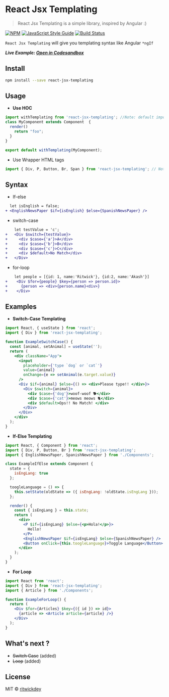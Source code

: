 # React Jsx Templating

> React Jsx Templating is a simple library, inspired by Angular :)

[![NPM](https://img.shields.io/npm/v/react-jsx-templating.svg)](https://www.npmjs.com/package/react-jsx-templating) [![JavaScript Style Guide](https://img.shields.io/badge/code_style-standard-brightgreen.svg)](https://standardjs.com) [![Build Status](https://travis-ci.com/ritwickdey/react-jsx-templating.svg?branch=master)](https://travis-ci.com/ritwickdey/react-jsx-templating)

`React Jsx Templating` will give you templating syntax like Angular `*ngIf`

**_Live Example: [Open in Codesandbox](https://codesandbox.io/s/j312l1m2x9)_**

## Install

```bash
npm install --save react-jsx-templating
```

## Usage

- **Use HOC**

```jsx
import withTemplating from 'react-jsx-templating'; //Note: default import
class MyComponent extends Component  {
  render()
    return "foo";
  }
}

export default withTemplating(MyComponent);
```

- Use Wrapper HTML tags

```jsx
import { Div, P, Button, Br, Span } from 'react-jsx-templating'; // Note: named import. There are total 118 Elements
```

## Syntax

- If-else

```diff
  let isEnglish = false;
+ <EnglishNewsPaper $if={isEnglish} $else={SpanishNewsPaper} />
```

- switch-case

```diff
    let testValue = 'c';
+   <Div $switch={testValue}>
+     <div $case={'a'}>A</div>
+     <div $case={'b'}>B</div>
+     <div $case={'c'}>C</div>
+     <div $default>No Match</div>
+   </Div>
```

- for-loop

```diff
    let people = [{id: 1, name:'Ritwick'}, {id:2, name:'Akash'}]
+    <Div $for={people} $key={person => person.id}>
+      {person => <div>{person.name}<div>}
+    </Div>
```

## Examples

- **Switch-Case Templating**

```jsx
import React, { useState } from 'react';
import { Div } from 'react-jsx-templating';

function ExampleSwitchCase() {
  const [animal, setAnimal] = useState('');
  return (
    <div className="App">
      <input
        placeholder={'type `dog` or `cat`'}
        value={animal}
        onChange={e => setAnimal(e.target.value)}
      />
      <Div $if={animal} $else={() => <div>Please type!! </div>}>
        <Div $switch={animal}>
          <div $case={'dog'}>woof-woof 🐕</div>
          <div $case={'cat'}>meows meows 🐈</div>
          <div $default>Ops!! No Match! </div>
        </Div>
      </Div>
    </div>
  );
}
```

- **If-Else Templating**

```jsx
import React, { Component } from 'react';
import { Div, P, Button, Br } from 'react-jsx-templating';
import { EnglishNewsPaper, SpanishNewsPaper } from './Components';

class ExampleIfElse extends Component {
  state = {
    isEngLang: true
  };

  toogleLanguage = () => {
    this.setState(oldState => ({ isEngLang: !oldState.isEngLang }));
  };

  render() {
    const { isEngLang } = this.state;
    return (
      <div>
        <P $if={isEngLang} $else={<p>Hola!</p>}>
          Hello!
        </P>
        <EnglishNewsPaper $if={isEngLang} $else={SpanishNewsPaper} />
        <Button onClick={this.toogleLanguage}>Toggle Language</Button>
      </div>
    );
  }
}
```

- **For Loop**

```jsx
import React from 'react';
import { Div } from 'react-jsx-templating';
import { Article } from './Components';

function ExampleForLoop() {
  return (
    <Div $for={Articles} $key={({ id }) => id}>
      {article => <Article article={article} />}
    </Div>
  );
}
```

## What's next ?

- ~~Switch Case~~ (added)
- ~~Loop~~ (added)

## License

MIT © [ritwickdey](https://github.com/ritwickdey)
